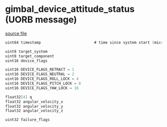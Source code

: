 # gimbal_device_attitude_status (UORB message)
        


[source file](https://github.com/PX4/PX4-Autopilot/blob/master/msg/gimbal_device_attitude_status.msg)

```c
uint64 timestamp						# time since system start (microseconds)

uint8 target_system
uint8 target_component
uint16 device_flags

uint16 DEVICE_FLAGS_RETRACT = 1
uint16 DEVICE_FLAGS_NEUTRAL = 2
uint16 DEVICE_FLAGS_ROLL_LOCK = 4
uint16 DEVICE_FLAGS_PITCH_LOCK = 8
uint16 DEVICE_FLAGS_YAW_LOCK = 16

float32[4] q
float32 angular_velocity_x
float32 angular_velocity_y
float32 angular_velocity_z

uint32 failure_flags

```
